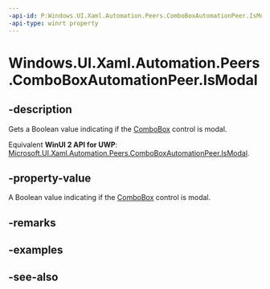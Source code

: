 ```yaml
---
-api-id: P:Windows.UI.Xaml.Automation.Peers.ComboBoxAutomationPeer.IsModal
-api-type: winrt property
---
```


<!-- Property syntax
public bool IsModal { get; }
-->

# Windows.UI.Xaml.Automation.Peers.ComboBoxAutomationPeer.IsModal

## -description
Gets a Boolean value indicating if the [ComboBox](../windows.ui.xaml.controls/combobox.md) control is modal.

Equivalent **WinUI 2 API for UWP**: [Microsoft.UI.Xaml.Automation.Peers.ComboBoxAutomationPeer.IsModal](/windows/winui/api/microsoft.ui.xaml.automation.peers.comboboxautomationpeer.ismodal).

## -property-value
A Boolean value indicating if the [ComboBox](../windows.ui.xaml.controls/combobox.md) control is modal.

## -remarks

## -examples

## -see-also
